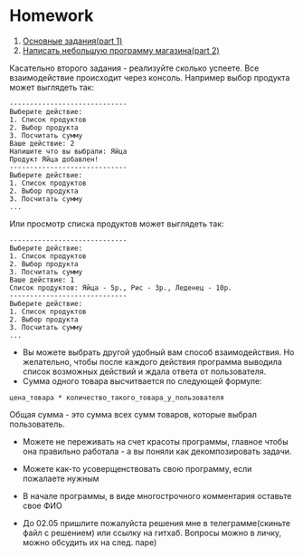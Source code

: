 # Homework
1. [Основные задания(part 1)](./part1.py)
2. [Написать небольшую программу магазина(part 2)](./part2.py)

Касательно второго задания - реализуйте сколько успеете. Все взаимодействие происходит через консоль. Например выбор продукта может выглядеть так:
```
-----------------------------
Выберите действие:
1. Список продуктов
2. Выбор продукта
3. Посчитать сумму
Ваше действие: 2
Напишите что вы выбрали: Яйца
Продукт Яйца добавлен!
-----------------------------
Выберите действие:
1. Список продуктов
2. Выбор продукта
3. Посчитать сумму
...
```
Или просмотр списка продуктов может выглядеть так:
```
-----------------------------
Выберите действие:
1. Список продуктов
2. Выбор продукта
3. Посчитать сумму
Ваше действие: 1
Список продуктов: Яйца - 5р., Рис - 3р., Леденец - 10р.
-----------------------------
Выберите действие:
1. Список продуктов
2. Выбор продукта
3. Посчитать сумму
...
```
- Вы можете выбрать другой удобный вам способ взаимодействия. Но желательно, чтобы после каждого действия программа выводила список возможных действий и ждала ответа от пользователя.
- Сумма одного товара высчитвается по следующей формуле:
```
цена_товара * количество_такого_товара_у_пользователя
```
Общая сумма - это сумма всех сумм товаров, которые выбрал пользователь.

- Можете не переживать на счет красоты программы, главное чтобы она правильно работала - а вы поняли как декомпозировать задачи.

- Можете как-то усоверщенствовать свою программу, если пожалаете нужным

- В начале программы, в виде многострочного комментария оставьте свое ФИО

- До 02.05 пришлите пожалуйста решения мне в телеграмме(скиньте файл с решением) или ссылку на гитхаб. Вопросы можно в личку, можно обсудить их на след. паре)
